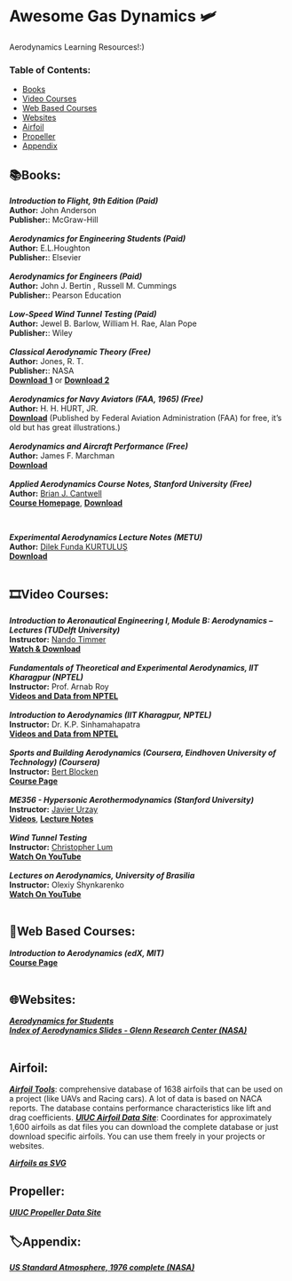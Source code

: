 # Awesome Gas Dynamics :small_airplane:	
Aerodynamics Learning Resources!:)

### **Table of Contents:**
* [Books](#booksbooks)
* [Video Courses](#film_stripvideo-courses)
* [Web Based Courses](#open_bookweb-based-courses)
* [Websites](#globe_with_meridianswebsites)
* [Airfoil](#airfoil)
* [Propeller](#propeller)
* [Appendix](#labelappendix)


## :books:Books:
***Introduction to Flight, 9th Edition (Paid)*** <br />
**Author:** John Anderson <br />
**Publisher:**: McGraw-Hill <br />
 <br />
***Aerodynamics for Engineering Students (Paid)*** <br />
**Author:** E.L.Houghton <br />
**Publisher:**: Elsevier <br />
 <br />
***Aerodynamics for Engineers (Paid)*** <br />
**Author:** John J. Bertin , Russell M. Cummings  <br />
**Publisher:**: Pearson Education <br />
 <br />
 ***Low-Speed Wind Tunnel Testing (Paid)*** <br />
**Author:** Jewel B. Barlow, William H. Rae, Alan Pope <br />
**Publisher:**: Wiley <br />
<br />
***Classical Aerodynamic Theory (Free)*** <br />
**Author:** Jones, R. T. <br />
**Publisher:**: NASA <br />
[**Download 1**](https://ntrs.nasa.gov/api/citations/19800006774/downloads/19800006774.pdf) or [**Download 2**](https://stanford.edu/~cantwell/AA200_Course_Material/AA200_References/Jones_Classical_Aerodynamic_Theory.pdf)  <br />
<br />
***Aerodynamics for Navy Aviators (FAA, 1965) (Free)*** <br />
**Author:** H. H. HURT, JR. <br />
[**Download**](https://www.faa.gov/sites/faa.gov/files/regulations_policies/handbooks_manuals/aviation/00-80T-80.pdf) (Published by Federal Aviation Administration (FAA) for free, it’s old but has great illustrations.)<br />
<br />
***Aerodynamics and Aircraft Performance (Free)*** <br />
**Author:** James F. Marchman <br />
[**Download**](https://eng.libretexts.org/Bookshelves/Aerospace_Engineering/Aerodynamics_and_Aircraft_Performance_(Marchman))  <br />
 <br />
***Applied Aerodynamics Course Notes, Stanford University (Free)*** <br />
**Author:** [Brian J. Cantwell](https://stanford.edu/~cantwell/) <br />
[**Course Homepage**](https://stanford.edu/~cantwell/AA200_Course_Material/), [**Download**](https://stanford.edu/~cantwell/AA200_Course_Material/AA200_Course_Notes/)  <br />

 <br />
 
***Experimental Aerodynamics Lecture Notes (METU)*** <br />
**Author:** [Dilek Funda KURTULUŞ](https://avesis.metu.edu.tr/kurtulus) <br />
[**Download**](https://ocw.metu.edu.tr/course/view.php?id=66)  <br />
 <br />


## :film_strip:Video Courses: 

***Introduction to Aeronautical Engineering I, Module B: Aerodynamics – Lectures (TUDelft University)*** <br />
**Instructor:** [Nando Timmer](https://online-learning.tudelft.nl/instructors/nando-timmer/) <br />
[**Watch & Download**](https://ocw.tudelft.nl/courses/introduction-aeronautical-engineering/subjects/module-b-aerodynamics/) <br />
 <br />
***Fundamentals of Theoretical and Experimental Aerodynamics, IIT Kharagpur (NPTEL)*** <br />
**Instructor:** Prof. Arnab Roy <br />
[**Videos and Data from NPTEL**](https://nptel.ac.in/courses/101105088)  <br />
 <br />
***Introduction to Aerodynamics (IIT Kharagpur, NPTEL)*** <br />
**Instructor:** Dr. K.P. Sinhamahapatra <br />
[**Videos and Data from NPTEL**](https://nptel.ac.in/courses/101105059)  <br />
 <br />
***Sports and Building Aerodynamics (Coursera, Eindhoven University of Technology) (Coursera)*** <br />
**Instructor:** [Bert Blocken](https://www.tue.nl/en/research/researchers/bert-blocken/) <br />
[**Course Page**](https://www.coursera.org/learn/sports-building-aerodynamics)  <br />
 <br />
***ME356 - Hypersonic Aerothermodynamics (Stanford University)*** <br />
**Instructor:** [Javier Urzay](https://web.stanford.edu/~jurzay/) <br />
[**Videos**](https://youtube.com/playlist?list=PL04kBjbWQWOPYBfbw2zqnMbWHNjU3MDYB), [**Lecture Notes**](http://www.stanford.edu/~jurzay/ME356_files/ME356_Urzay_Instructor_Notes.pdf)  <br />
 <br />
***Wind Tunnel Testing*** <br />
**Instructor:** [Christopher Lum](http://faculty.washington.edu/lum/EducationalVideos.htm) <br />
[**Watch On YouTube**](https://youtube.com/playlist?list=PLxdnSsBqCrrEbjML0UneRVLn8YDoxql-i)  <br />
 <br />
***Lectures on Aerodynamics, University of Brasilia*** <br />
**Instructor:** Olexiy Shynkarenko <br />
[**Watch On YouTube**](https://youtube.com/playlist?list=PLhwqhcexBHpUfIlq-6XxDw3xEEN3-KN3V)  <br />
 <br />

## :open_book:Web Based Courses:  <br />

***Introduction to Aerodynamics (edX, MIT)***  <br />
[**Course Page**](https://www.edx.org/course/introduction-to-aerodynamics-2)  <br />
 <br />
## :globe_with_meridians:Websites:

[***Aerodynamics for Students***](http://www.aerodynamics4students.com/)  <br />
[***Index of Aerodynamics Slides - Glenn Research Center (NASA)***](https://www.grc.nasa.gov/www/k-12/airplane/short.html)  <br />
 <br />
 
## Airfoil:
[***Airfoil Tools***](http://airfoiltools.com/): 
comprehensive database of 1638 airfoils that can be used on a project (like UAVs and Racing cars). A lot of data is based on NACA reports. The database contains performance characteristics like lift and drag coefficients.
[***UIUC Airfoil Data Site***](https://m-selig.ae.illinois.edu/ads/coord_database.html):
Coordinates for approximately 1,600 airfoils as dat files you can download the complete database or just download specific airfoils. You can use them freely in your projects or websites.

[***Airfoils as SVG***](https://m-selig.ae.illinois.edu/ads/frink/airfoils.svg)

## Propeller:
[***UIUC Propeller Data Site***](https://m-selig.ae.illinois.edu/props/propDB.html) 

## :label:Appendix:
[***US Standard Atmosphere, 1976 complete (NASA)***](https://www.ngdc.noaa.gov/stp/space-weather/online-publications/miscellaneous/us-standard-atmosphere-1976/us-standard-atmosphere_st76-1562_noaa.pdf)  <br />
